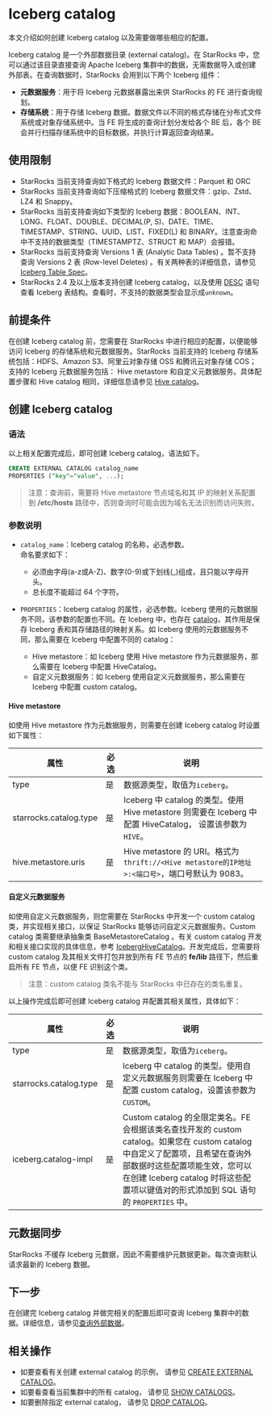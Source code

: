 # Iceberg catalog

本文介绍如何创建 Iceberg catalog 以及需要做哪些相应的配置。

Iceberg catalog 是一个外部数据目录 (external catalog)。在 StarRocks 中，您可以通过该目录直接查询 Apache Iceberg 集群中的数据，无需数据导入或创建外部表。在查询数据时，StarRocks 会用到以下两个 Iceberg 组件：

- **元数据服务**：用于将 Iceberg 元数据暴露出来供 StarRocks 的 FE 进行查询规划。
- **存储系统**：用于存储 Iceberg 数据。数据文件以不同的格式存储在分布式文件系统或对象存储系统中。当 FE 将生成的查询计划分发给各个 BE 后，各个 BE 会并行扫描存储系统中的目标数据，并执行计算返回查询结果。

## 使用限制

- StarRocks 当前支持查询如下格式的 Iceberg 数据文件：Parquet 和 ORC
- StarRocks 当前支持查询如下压缩格式的 Iceberg 数据文件：gzip、Zstd、LZ4 和 Snappy。
- StarRocks 当前支持查询如下类型的 Iceberg 数据：BOOLEAN、INT、LONG、FLOAT、DOUBLE、DECIMAL(P, S)、DATE、TIME、TIMESTAMP、STRING、UUID、LIST、FIXED(L) 和 BINARY。注意查询命中不支持的数据类型（TIMESTAMPTZ、STRUCT 和 MAP）会报错。
- StarRocks 当前支持查询 Versions 1 表 (Analytic Data Tables) 。暂不支持查询 Versions 2 表 (Row-level Deletes) 。有关两种表的详细信息，请参见 [Iceberg Table Spec](https://iceberg.apache.org/spec/)。
- StarRocks 2.4 及以上版本支持创建 Iceberg catalog，以及使用 [DESC](/sql-reference/sql-statements/Utility/DESCRIBE.md) 语句查看 Iceberg 表结构。查看时，不支持的数据类型会显示成`unknown`。

## 前提条件

在创建 Iceberg catalog 前，您需要在 StarRocks 中进行相应的配置，以便能够访问 Iceberg 的存储系统和元数据服务。StarRocks 当前支持的 Iceberg 存储系统包括：HDFS、Amazon S3、阿里云对象存储 OSS 和腾讯云对象存储 COS；支持的 Iceberg 元数据服务包括： Hive metastore 和自定义元数据服务。具体配置步骤和 Hive catalog 相同，详细信息请参见 [Hive catalog](../catalog/hive_catalog.md#前提条件)。

## 创建 Iceberg catalog

### 语法

以上相关配置完成后，即可创建 Iceberg catalog，语法如下。

```SQL
CREATE EXTERNAL CATALOG catalog_name 
PROPERTIES ("key"="value", ...);
```

> 注意：查询前，需要将 Hive metastore 节点域名和其 IP 的映射关系配置到 **/etc/hosts** 路径中，否则查询时可能会因为域名无法识别而访问失败。

### 参数说明

- `catalog_name`：Iceberg catalog 的名称，必选参数。<br>命名要求如下：
  - 必须由字母(a-z或A-Z)、数字(0-9)或下划线(_)组成，且只能以字母开头。
  - 总长度不能超过 64 个字符。

- `PROPERTIES`：Iceberg catalog 的属性，必选参数。Iceberg 使用的元数据服务不同，该参数的配置也不同。在 Iceberg 中，也存在 [catalog](https://iceberg.apache.org/docs/latest/configuration/#catalog-properties)，其作用是保存 Iceberg 表和其存储路径的映射关系。如 Iceberg 使用的元数据服务不同，那么需要在 Iceberg 中配置不同的 catalog：
  - Hive metastore：如 Iceberg 使用 Hive metastore 作为元数据服务，那么需要在 Iceberg 中配置 HiveCatalog。
  - 自定义元数据服务：如 Iceberg 使用自定义元数据服务，那么需要在 Iceberg 中配置 custom catalog。

#### Hive metastore

如使用 Hive metastore 作为元数据服务，则需要在创建 Iceberg catalog 时设置如下属性：

| **属性**               | **必选** | **说明**                                                     |
| ---------------------- | -------- | ------------------------------------------------------------ |
| type                   | 是       | 数据源类型，取值为`iceberg`。                                |
| starrocks.catalog.type | 是       | Iceberg 中 catalog 的类型。使用 Hive metastore 则需要在 Iceberg 中配置 HiveCatalog， 设置该参数为`HIVE`。 |
| hive.metastore.uris    | 是       | Hive metastore 的 URI。格式为`thrift://<Hive metastore的IP地址>:<端口号>`，端口号默认为 9083。 |

#### 自定义元数据服务

如使用自定义元数据服务，则您需要在 StarRocks 中开发一个 custom catalog 类，并实现相关接口，以保证 StarRocks 能够访问自定义元数据服务。Custom catalog 类需要继承抽象类 BaseMetastoreCatalog 。有关 custom catalog 开发和相关接口实现的具体信息，参考 [IcebergHiveCatalog](https://github.com/StarRocks/starrocks/blob/main/fe/fe-core/src/main/java/com/starrocks/external/iceberg/IcebergHiveCatalog.java)。开发完成后，您需要将 custom catalog 及其相关文件打包并放到所有 FE 节点的 **fe/lib** 路径下，然后重启所有 FE 节点，以便 FE 识别这个类。

> 注意：custom catalog 类名不能与 StarRocks 中已存在的类名重复。

以上操作完成后即可创建 Iceberg catalog 并配置其相关属性，具体如下：

| **属性**               | **必选** | **说明**                                                     |
| ---------------------- | -------- | ------------------------------------------------------------ |
| type                   | 是       | 数据源类型，取值为`iceberg`。                                |
| starrocks.catalog.type | 是       | Iceberg 中 catalog 的类型。使用自定义元数据服务则需要在 Iceberg 中配置 custom catalog，设置该参数为`CUSTOM`。 |
| iceberg.catalog-impl   | 是       | Custom catalog 的全限定类名。FE 会根据该类名查找开发的 custom catalog。如果您在 custom catalog 中自定义了配置项，且希望在查询外部数据时这些配置项能生效，您可以在创建 Iceberg catalog 时将这些配置项以键值对的形式添加到 SQL 语句的 `PROPERTIES` 中。 |

## 元数据同步

StarRocks 不缓存 Iceberg 元数据，因此不需要维护元数据更新。每次查询默认请求最新的 Iceberg 数据。

## 下一步

在创建完 Iceberg catalog 并做完相关的配置后即可查询 Iceberg 集群中的数据。详细信息，请参见[查询外部数据](../catalog/query_external_data.md)。

## 相关操作

- 如要查看有关创建 external catalog 的示例， 请参见 [CREATE EXTERNAL CATALOG](/sql-reference/sql-statements/data-definition/CREATE%20EXTERNAL%20CATALOG.md)。
- 如要看查看当前集群中的所有 catalog， 请参见 [SHOW CATALOGS](/sql-reference/sql-statements/data-manipulation/SHOW%20CATALOGS.md)。
- 如要删除指定 external catalog， 请参见 [DROP CATALOG](/sql-reference/sql-statements/data-definition/DROP%20CATALOG.md)。

